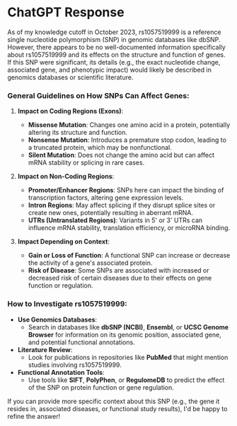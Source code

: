 # ChatGPT Response

As of my knowledge cutoff in October 2023, rs1057519999 is a reference single nucleotide polymorphism (SNP) in genomic databases like dbSNP. However, there appears to be no well-documented information specifically about rs1057519999 and its effects on the structure and function of genes. If this SNP were significant, its details (e.g., the exact nucleotide change, associated gene, and phenotypic impact) would likely be described in genomics databases or scientific literature.

### General Guidelines on How SNPs Can Affect Genes:
1. **Impact on Coding Regions (Exons)**:
   - **Missense Mutation**: Changes one amino acid in a protein, potentially altering its structure and function.
   - **Nonsense Mutation**: Introduces a premature stop codon, leading to a truncated protein, which may be nonfunctional.
   - **Silent Mutation**: Does not change the amino acid but can affect mRNA stability or splicing in rare cases.

2. **Impact on Non-Coding Regions**:
   - **Promoter/Enhancer Regions**: SNPs here can impact the binding of transcription factors, altering gene expression levels.
   - **Intron Regions**: May affect splicing if they disrupt splice sites or create new ones, potentially resulting in aberrant mRNA.
   - **UTRs (Untranslated Regions)**: Variants in 5' or 3' UTRs can influence mRNA stability, translation efficiency, or microRNA binding.

3. **Impact Depending on Context**:
   - **Gain or Loss of Function**: A functional SNP can increase or decrease the activity of a gene's associated protein.
   - **Risk of Disease**: Some SNPs are associated with increased or decreased risk of certain diseases due to their effects on gene function or regulation.

### How to Investigate rs1057519999:
- **Use Genomics Databases**:
  - Search in databases like **dbSNP (NCBI)**, **Ensembl**, or **UCSC Genome Browser** for information on its genomic position, associated gene, and potential functional annotations.
- **Literature Review**:
  - Look for publications in repositories like **PubMed** that might mention studies involving rs1057519999.
- **Functional Annotation Tools**:
  - Use tools like **SIFT**, **PolyPhen**, or **RegulomeDB** to predict the effect of the SNP on protein function or gene regulation.

If you can provide more specific context about this SNP (e.g., the gene it resides in, associated diseases, or functional study results), I'd be happy to refine the answer!